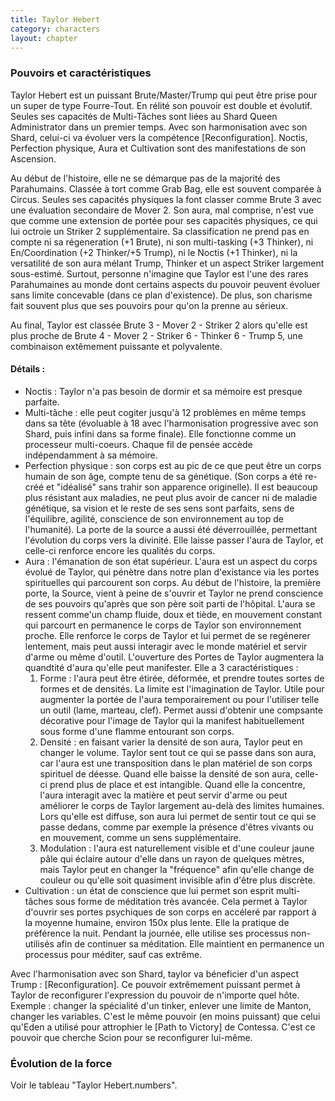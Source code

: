 ```yaml
---
title: Taylor Hebert
category: characters
layout: chapter
---
```


### Pouvoirs et caractéristiques

Taylor Hebert est un puissant Brute/Master/Trump qui peut être prise pour un super de type Fourre-Tout. En rélité son pouvoir est double et évolutif. Seules ses capacités de Multi-Tâches sont liées au Shard Queen Administrator dans un premier temps. Avec son harmonisation avec son Shard, celui-ci va évoluer vers la compétence [Reconfiguration]. Noctis, Perfection physique, Aura et Cultivation sont des manifestations de son Ascension.

Au début de l'histoire, elle ne se démarque pas de la majorité des Parahumains. Classée à tort comme Grab Bag, elle est souvent comparée à Circus. Seules ses capacités physiques la font classer comme Brute 3 avec une évaluation secondaire de Mover 2. Son aura, mal comprise, n'est vue que comme une extension de portée pour ses capacités physiques, ce qui lui octroie un Striker 2 supplémentaire. Sa classification ne prend pas en compte ni sa régeneration (+1 Brute), ni son multi-tasking (+3 Thinker), ni En/Coordination (+2 Thinker/+5 Trump), ni le Noctis (+1 Thinker), ni la versatilité de son aura mélant Trump, Thinker et un aspect Striker largement sous-estimé. Surtout, personne n'imagine que Taylor est l'une des rares Parahumaines au monde dont certains aspects du pouvoir peuvent évoluer sans limite concevable (dans ce plan d'existence). De plus, son charisme fait souvent plus que ses pouvoirs pour qu'on la prenne au sérieux.

Au final, Taylor est classée Brute 3 - Mover 2 - Striker 2 alors qu'elle est plus proche de Brute 4 - Mover 2 - Striker 6 - Thinker 6 - Trump 5, une combinaison extêmement puissante et polyvalente.

#### Détails :

- Noctis : Taylor n'a pas besoin de dormir et sa mémoire est presque parfaite.
- Multi-tâche : elle peut cogiter jusqu'à 12 problèmes en même temps dans sa tête (évoluable à 18 avec l'harmonisation progressive avec son Shard, puis infini dans sa forme finale). Elle fonctionne comme un processeur multi-coeurs. Chaque fil de pensée accède indépendamment à sa mémoire.
- Perfection physique : son corps est au pic de ce que peut être un corps humain de son âge, compte tenu de sa génétique. (Son corps a été re-créé et "idéalisé" sans trahir son apparence originelle). Il est beaucoup plus résistant aux maladies, ne peut plus avoir de cancer ni de maladie génétique, sa vision et le reste de ses sens sont parfaits, sens de l'équilibre, agilité, conscience de son environnement au top de l'humanité). La porte de la source a aussi été déverrouillée, permettant l'évolution du corps vers la divinité. Elle laisse passer l'aura de Taylor, et celle-ci renforce encore les qualités du corps. 
- Aura : l'émanation de son état supérieur. L'aura est un aspect du corps évolué de Taylor, qui pénètre dans notre plan d'existance via les portes spirituelles qui parcourent son corps. Au début de l'histoire, la première porte, la Source, vient à peine de s'ouvrir et Taylor ne prend conscience de ses pouvoirs qu'après que son père soit parti de l'hôpital. L'aura se ressent comme'un champ fluide, doux et tiède, en mouvement constant qui parcourt en permanence le corps de Taylor son environnement proche. Elle renforce le corps de Taylor et lui permet de se regénerer lentement, mais peut aussi interagir avec le monde matériel et servir d'arme ou même d'outil. L'ouverture des Portes de Taylor augmentera la quandtité d'aura qu'elle peut manifester. Elle a 3 caractéristiques : 
    1. Forme : l'aura peut être étirée, déformée, et prendre toutes sortes de formes et de densités. La limite est l'imagination de Taylor. Utile pour augmenter la portée de l'aura temporairement ou pour l'utiliser telle un outil (lame, marteau, clef). Permet aussi d'obtenir une compsante décorative pour l'image de Taylor qui la manifest habituellement sous forme d'une flamme entourant son corps. 
    2. Densité : en faisant varier la densité de son aura, Taylor peut en changer le volume. Taylor sent tout ce qui se passe dans son aura, car l'aura est une transposition dans le plan matériel de son corps spirituel de déesse. Quand elle baisse la densité de son aura, celle-ci prend plus de place et est intangible. Quand elle la concentre, l'aura interagit avec la matière et peut servir d'arme ou peut améliorer le corps de Taylor largement au-delà des limites humaines. Lors qu'elle est diffuse, son aura lui permet de sentir tout ce qui se passe dedans, comme par exemple la présence d'êtres vivants ou en mouvement, comme un sens supplémentaire.
    3. Modulation : l'aura est naturellement visible et d'une couleur jaune pâle qui éclaire autour d'elle dans un rayon de quelques mètres, mais Taylor peut en changer la "fréquence" afin qu'elle change de couleur ou qu'elle soit quasiment invisible afin d'être plus discrète. 
- Cultivation : un état de conscience que lui permet son esprit multi-tâches sous forme de méditation très avancée. Cela permet à Taylor d'ouvrir ses portes psychiques de son corps en accéleré par rapport à la moyenne humaine, environ 150x plus lente. Elle la pratique de préférence la nuit. Pendant la journée, elle utilise ses processus non-utilisés afin de continuer sa méditation. Elle maintient en permanence un processus pour méditer, sauf cas extrême.

Avec l'harmonisation avec son Shard, taylor va béneficier d'un aspect Trump : [Reconfiguration]. Ce pouvoir extrêmement puissant permet à Taylor de reconfigurer l'expression du pouvoir de n'importe quel hôte. Exemple : changer la spécialité d'un tinker, enlever une limite de Manton, changer les variables. C'est le même pouvoir (en moins puissant) que celui qu'Eden a utilisé pour attrophier le [Path to Victory] de Contessa. C'est ce pouvoir que cherche Scion pour se reconfigurer lui-même.



### Évolution de la force

Voir le tableau "Taylor Hebert.numbers".



